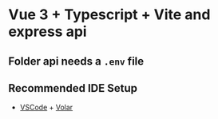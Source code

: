 # Vue 3 + Typescript + Vite and express api

## Folder api needs a `.env` file

## Recommended IDE Setup

- [VSCode](https://code.visualstudio.com/) + [Volar](https://marketplace.visualstudio.com/items?itemName=johnsoncodehk.volar)
